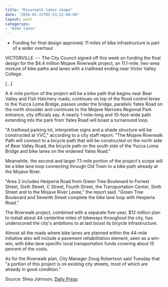 ```yaml
---
title: "Riverwalk takes shape"
date: "2016-01-22T05:53:22-08:00"
layout: post
categories:
- 'Bike lanes'
---
```


- Funding for final design approved; 11 miles of bike infrastructure is part of a wider overhaul

VICTORVILLE --- The City Council signed off this week on funding the final design for the $4.4 million Mojave Riverwalk project, an 11.1-mile, two-area mixture of bike paths and lanes with a trailhead ending near Victor Valley College.

\[...\]

A 4-mile portion of the project will be a bike path that begins near Bear Valley and Fish Hatchery roads, continues on top of the flood control levee to the Yucca Loma Bridge, passes under the bridge, parallels Yates Road on the north shoulder and continues to the Mojave Narrows Regional Park entrance, city officials say. A nearly 1-mile-long and 10-foot-wide path extending into the park from Yates Road will boast a turnaround loop.

"A trailhead parking lot, interpretive signs and a shade structure will be constructed at VVC," according to a city staff report. "The Mojave Riverwalk Path will connect to a bicycle path that will be constructed on the north side of Bear Valley Road, the bicycle path on the south side of the Yucca Loma Bridge and bike lanes on the widened Yates Road."

Meanwhile, the second and larger 7.1-mile portion of the project's scope will be a bike lane loop connecting through Old Town to a bike path already at the Mojave River.

"Area 2 includes Hesperia Road from Green Tree Boulevard to Forrest Street, Sixth Street, C Street, Fourth Street, the Transportation Center, Sixth Street and to the Mojave River Levee," the report said. "Green Tree Boulevard and Seventh Street complete the bike lane loop with Hesperia Road."

The Riverwalk project, combined with a separate five-year, $12 million plan to install about 44 centerline miles of bikeways throughout the city, has underscored the city's ambitions to at last boost its bicycle infrastructure.

Almost all the roads where bike lanes are planned within the 44-mile initiative also will include a pavement rehabilitation element, seen as a win-win, with bike-lane specific local transportation funds covering about 15 percent of the costs.

As for the Riverwalk plan, City Manager Doug Robertson said Tuesday that "a portion of this project is on existing city streets, most of which are already in good condition."

Source: Shea Johnson, [Daily Press](https://www.vvdailypress.com/article/20160121/NEWS/160129954/13047/NEWS)